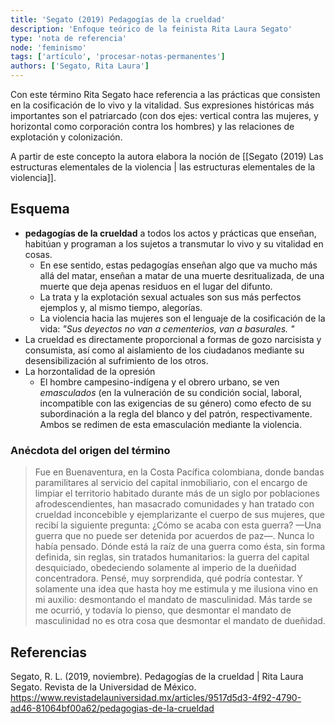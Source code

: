 ```yaml
---
title: 'Segato (2019) Pedagogías de la crueldad'
description: 'Enfoque teórico de la feinista Rita Laura Segato'
type: 'nota de referencia'
node: 'feminismo'
tags: ['artículo', 'procesar-notas-permanentes']
authors: ['Segato, Rita Laura']
---
```


Con este término Rita Segato hace referencia a las prácticas que consisten en la cosificación de lo vivo y la vitalidad. Sus expresiones históricas más importantes son el patriarcado (con dos ejes: vertical contra las mujeres, y horizontal como corporación contra los hombres) y las relaciones de explotación y colonización.

A partir de este concepto la autora elabora la noción de [[Segato (2019) Las estructuras elementales de la violencia | las estructuras elementales de la violencia]].

## Esquema

- **pedagogías de la crueldad** a todos los actos y prácticas que enseñan, habitúan y programan a los sujetos a transmutar lo vivo y su vitalidad en cosas.
	- En ese sentido, estas pedagogías enseñan algo que va mucho más allá del matar, enseñan a matar de una muerte desritualizada, de una muerte que deja apenas residuos en el lugar del difunto. 
	- La trata y la explotación sexual actuales son sus más perfectos ejemplos y, al mismo tiempo, alegorías.
	- La violencia hacia las mujeres son el lenguaje de la cosificación de la vida: *"Sus deyectos no van a cementerios, van a basurales. "*
- La crueldad es directamente proporcional a formas de gozo narcisista y consumista, así como al aislamiento de los ciudadanos mediante su desensibilización al sufrimiento de los otros. 
- La horzontalidad de la opresión
	- El hombre campesino-indígena y el obrero urbano, se ven *emasculados* (en la vulneración de su condición social, laboral, incompatible con las exigencias de su género) como efecto de su subordinación a la regla del blanco y del patrón, respectivamente. Ambos se redimen de esta emasculación mediante la violencia.

### Anécdota del origen del término

> Fue en Buenaventura, en la Costa Pacífica colombiana, donde bandas paramilitares al servicio del capital inmobiliario, con el encargo de limpiar el territorio habitado durante más de un siglo por poblaciones afrodescendientes, han masacrado comunidades y han tratado con crueldad inconcebible y ejemplarizante el cuerpo de sus mujeres, que recibí la siguiente pregunta: ¿Cómo se acaba con esta guerra? —Una guerra que no puede ser detenida por acuerdos de paz—. Nunca lo había pensado. Dónde está la raíz de una guerra como ésta, sin forma definida, sin reglas, sin tratados humanitarios: la guerra del capital desquiciado, obedeciendo solamente al imperio de la dueñidad concentradora. Pensé, muy sorprendida, qué podría contestar. Y solamente una idea que hasta hoy me estimula y me ilusiona vino en mi auxilio: desmontando el mandato de masculinidad. Más tarde se me ocurrió, y todavía lo pienso, que desmontar el mandato de masculinidad no es otra cosa que desmontar el mandato de dueñidad.

## Referencias

Segato, R. L. (2019, noviembre). Pedagogías de la crueldad | Rita Laura Segato. Revista de la Universidad de México. https://www.revistadelauniversidad.mx/articles/9517d5d3-4f92-4790-ad46-81064bf00a62/pedagogias-de-la-crueldad
